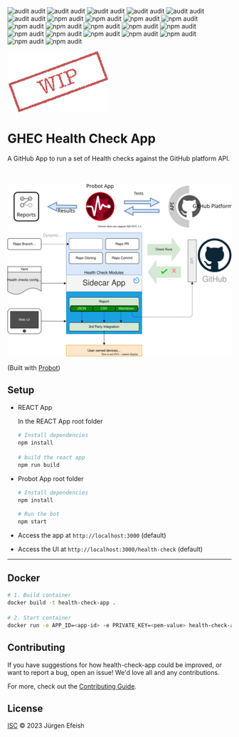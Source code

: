 ![audit audit](https://img.shields.io/badge/npm_audit-moderate:1-CA6F1E)
![audit audit](https://img.shields.io/badge/npm_audit-high:1-darkred)
![audit audit](https://img.shields.io/badge/npm_audit-moderate:1-CA6F1E)
![audit audit](https://img.shields.io/badge/npm_audit-high:1-darkred)
![audit audit](https://img.shields.io/badge/npm_audit-moderate:1-CA6F1E)
![audit audit](https://img.shields.io/badge/npm_audit-high:1-darkred)
<img alt="npm audit" src="https://img.shields.io/badge/npm_audit-moderate:1-CA6F1E">
<img alt="npm audit" src="https://img.shields.io/badge/npm_audit-high:1-darkred">
<img alt="npm audit" src="https://img.shields.io/badge/npm_audit-moderate:1-CA6F1E">
<img alt="npm audit" src="https://img.shields.io/badge/npm_audit-high:1-darkred">
<img alt="npm audit" src="https://img.shields.io/badge/npm_audit-moderate:1-CA6F1E">
<img alt="npm audit" src="https://img.shields.io/badge/npm_audit-high:1-darkred">
<img alt="npm audit" src="https://img.shields.io/badge/npm_audit-moderate:1-CA6F1E">
<img alt="npm audit" src="https://img.shields.io/badge/npm_audit-high:1-darkred">
<img alt="npm audit" src="https://img.shields.io/badge/npm_audit-moderate:1-CA6F1E">
<img alt="npm audit" src="https://img.shields.io/badge/npm_audit-high:1-darkred">
<img alt="npm audit" src="https://img.shields.io/badge/npm_audit-moderate:1-CA6F1E">
<img alt="npm audit" src="https://img.shields.io/badge/npm_audit-high:1-darkred">
<img alt="npm audit" src="https://img.shields.io/badge/npm_audit-moderate:1-CA6F1E">
<img alt="npm audit" src="https://img.shields.io/badge/npm_audit-high:1-darkred">
![npm audit](https://img.shields.io/badge/npm_audit-moderate:1-CA6F1E)
![npm audit](https://img.shields.io/badge/npm_audit-high:1-darkred)

![wip](docs/images/WIP.png)

# GHEC Health Check App

 A GitHub App  to run a set of Health checks against the GitHub platform API.
<br><br><br>

![diagram](docs/images/flow-overview.svg)
![diagram](docs/images/architecture.svg)

(Built with [Probot](https://github.com/probot/probot))

## Setup

- REACT App

    In the REACT App root folder

    ```sh
    # Install dependencies
    npm install

    # build the react app
    npm run build
    ```

- Probot App root folder

    ```sh
    # Install dependencies
    npm install
    ```

    ```sh
    # Run the bot
    npm start
    ```

- Access the app at `http://localhost:3000` (default)
- Access the UI at `http://localhost:3000/health-check` (default)

---

## Docker

```sh
# 1. Build container
docker build -t health-check-app .

# 2. Start container
docker run -e APP_ID=<app-id> -e PRIVATE_KEY=<pem-value> health-check-app
```

## Contributing

If you have suggestions for how health-check-app could be improved, or want to report a bug, open an issue! We'd love all and any contributions.

For more, check out the [Contributing Guide](CONTRIBUTING.md).

## License

[ISC](LICENSE) © 2023 Jürgen Efeish

